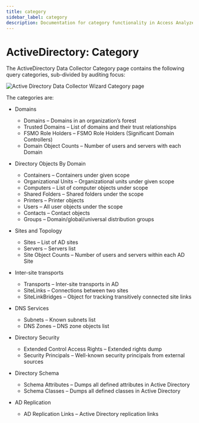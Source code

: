 ```yaml
---
title: category
sidebar_label: category
description: Documentation for category functionality in Access Analyzer including configuration and usage information.
---
```


# ActiveDirectory: Category

The ActiveDirectory Data Collector Category page contains the following query categories,
sub-divided by auditing focus:

![Active Directory Data Collector Wizard Category page](/img/product_docs/accessanalyzer/admin/datacollector/adinventory/category.webp)

The categories are:

- Domains

  - Domains – Domains in an organization’s forest
  - Trusted Domains – List of domains and their trust relationships
  - FSMO Role Holders – FSMO Role Holders (Significant Domain Controllers)
  - Domain Object Counts – Number of users and servers with each Domain

- Directory Objects By Domain

  - Containers – Containers under given scope
  - Organizational Units – Organizational units under given scope
  - Computers – List of computer objects under scope
  - Shared Folders – Shared folders under the scope
  - Printers – Printer objects
  - Users – All user objects under the scope
  - Contacts – Contact objects
  - Groups – Domain/global/universal distribution groups

- Sites and Topology

  - Sites – List of AD sites
  - Servers – Servers list
  - Site Object Counts – Number of users and servers within each AD Site

- Inter-site transports

  - Transports – Inter-site transports in AD
  - SiteLinks – Connections between two sites
  - SiteLinkBridges – Object for tracking transitively connected site links

- DNS Services

  - Subnets – Known subnets list
  - DNS Zones – DNS zone objects list

- Directory Security

  - Extended Control Access Rights – Extended rights dump
  - Security Principals – Well-known security principals from external sources

- Directory Schema

  - Schema Attributes – Dumps all defined attributes in Active Directory
  - Schema Classes – Dumps all defined classes in Active Directory

- AD Replication

  - AD Replication Links – Active Directory replication links
